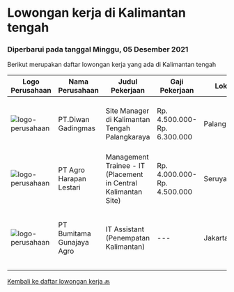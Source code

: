 
  # Lowongan kerja di Kalimantan tengah

  ### Diperbarui pada tanggal Minggu, 05 Desember 2021

  Berikut merupakan daftar lowongan kerja yang ada di Kalimantan tengah

  |Logo Perusahaan | Nama Perusahaan | Judul Pekerjaan | Gaji Pekerjaan | Lokasi | Deskripsi | Tanggal diunggah | Pranala |
  | -------------- | --------------- | --------------- | --------- | --------- | -------------- | ------- | ----------- |
  |![logo-perusahaan](https://image-service-cdn.seek.com.au/6ddc6c82998835e1220f941b2d41e57eefecc158/ee4dce1061f3f616224767ad58cb2fc751b8d2dc)|PT.Diwan Gadingmas|Site Manager di Kalimantan Tengah Palangkaraya|Rp. 4.500.000-Rp. 6.300.000|Palangkaraya|Kandidat harus memiliki setidaknya Diploma di Teknik (Elektro), Teknik (Komputer/Telekomunikasi), Ilmu Komputer/Teknologi Informasi atau setara....|Selasa, 30 November 2021|https://www.jobstreet.co.id/id/job/site-manager-di-kalimantan-tengah-palangkaraya-3705381?token=0~b0bd1448-14d0-4847-b3d2-a1048965a071&sectionRank=1&jobId=jobstreet-id-job-3705381|
|![logo-perusahaan](https://image-service-cdn.seek.com.au/cf504cf0fd63cff79d8947c0ec301d1bfb683f57/ee4dce1061f3f616224767ad58cb2fc751b8d2dc)|PT Agro Harapan Lestari|Management Trainee - IT (Placement in Central Kalimantan Site)|Rp. 4.000.000-Rp. 4.500.000|Seruyan|Maximum availability of IT services as per agreed to SLA - 95% Uptimes at all time for Business application access and support for Weight bridge...|Kamis, 25 November 2021|https://www.jobstreet.co.id/id/job/management-trainee-it-placement-in-central-kalimantan-site-3700952?token=0~b0bd1448-14d0-4847-b3d2-a1048965a071&sectionRank=2&jobId=jobstreet-id-job-3700952|
|![logo-perusahaan](https://image-service-cdn.seek.com.au/e2722a7d60cff64e9e9506c1f420ace83cf07984/ee4dce1061f3f616224767ad58cb2fc751b8d2dc)|PT Bumitama Gunajaya Agro|IT Assistant (Penempatan Kalimantan)|---|Jakarta Raya|Membantu dan bertanggung jawab kepada Regional Head dan IT Group Dept terkait dengan pemanfaatan sistem teknologi informasi terutama di area kebun....|Selasa, 09 November 2021|https://www.jobstreet.co.id/id/job/it-assistant-penempatan-kalimantan-3683968?token=0~b0bd1448-14d0-4847-b3d2-a1048965a071&sectionRank=3&jobId=jobstreet-id-job-3683968|


  [Kembali ke daftar lowongan kerja 🔙](../README.md#daftar-lowongan-kerja)
  